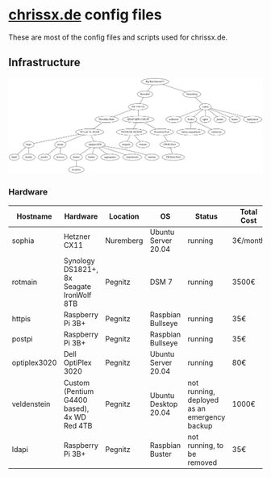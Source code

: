 # [chrissx.de](https://chrissx.de) config files

These are most of the config files and scripts used for chrissx.de.

## Infrastructure

![infra](infra.svg)

### Hardware

| Hostname     | Hardware                                    | Location  | OS                   | Status                                       | Total Cost |
| ------------ | ------------------------------------------- | --------- | -------------------- | -------------------------------------------- | ---------- |
| sophia       | Hetzner CX11                                | Nuremberg | Ubuntu Server 20.04  | running                                      | 3€/month   |
| rotmain      | Synology DS1821+, 8x Seagate IronWolf 8TB   | Pegnitz   | DSM 7                | running                                      | 3500€      |
| httpis       | Raspberry Pi 3B+                            | Pegnitz   | Raspbian Bullseye    | running                                      | 35€        |
| postpi       | Raspberry Pi 3B+                            | Pegnitz   | Raspbian Bullseye    | running                                      | 35€        |
| optiplex3020 | Dell OptiPlex 3020                          | Pegnitz   | Ubuntu Server 20.04  | running                                      | 80€        |
| veldenstein  | Custom (Pentium G4400 based), 4x WD Red 4TB | Pegnitz   | Ubuntu Desktop 20.04 | not running, deployed as an emergency backup | 1000€      |
| ldapi        | Raspberry Pi 3B+                            | Pegnitz   | Raspbian Buster      | not running, to be removed                   | 35€        |

<!-- vim: set wrap! : -->
